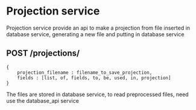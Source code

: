 # Projection service
Projection service provide an api to make a projection from file inserted in database service, generating a new file and putting in database service

## POST /projections/<filename>
```
{
    projection_filename : filename_to_save_projection,
    fields : [list, of, fields, to, be, used, in, projection]
}
```

The files are stored in database service, to read preprocessed files, need use the database_api service 